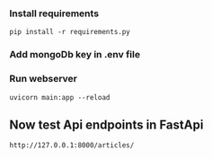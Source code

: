 
### Install requirements
`pip install -r requirements.py`

### Add mongoDb key in .env file

### Run webserver
`uvicorn main:app --reload`

## Now test Api endpoints in FastApi
`http://127.0.0.1:8000/articles/  `